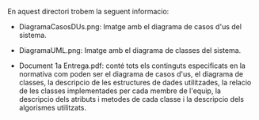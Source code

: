 En aquest directori trobem la seguent informacio:

- DiagramaCasosDUs.png: Imatge amb el diagrama de casos d'us del sistema.

- DiagramaUML.png: Imatge amb el diagrama de classes del sistema.

- Document 1a Entrega.pdf: conté tots els continguts especificats en la normativa com poden ser el diagrama de casos d'us,
                            el diagrama de classes, la descripcio de les estructures de dades utilitzades, la relacio de les
                            classes implementades per cada membre de l'equip, la descripcio dels atributs i metodes de cada classe i
                            la descripcio dels algorismes utilitzats.
